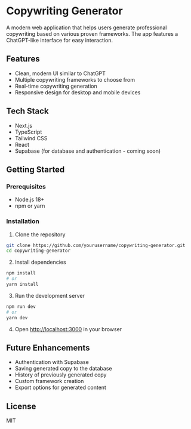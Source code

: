 # Copywriting Generator

A modern web application that helps users generate professional copywriting based on various proven frameworks. The app features a ChatGPT-like interface for easy interaction.

## Features

- Clean, modern UI similar to ChatGPT
- Multiple copywriting frameworks to choose from
- Real-time copywriting generation
- Responsive design for desktop and mobile devices

## Tech Stack

- Next.js
- TypeScript
- Tailwind CSS
- React
- Supabase (for database and authentication - coming soon)

## Getting Started

### Prerequisites

- Node.js 18+ 
- npm or yarn

### Installation

1. Clone the repository
```bash
git clone https://github.com/yourusername/copywriting-generator.git
cd copywriting-generator
```

2. Install dependencies
```bash
npm install
# or
yarn install
```

3. Run the development server
```bash
npm run dev
# or
yarn dev
```

4. Open [http://localhost:3000](http://localhost:3000) in your browser

## Future Enhancements

- Authentication with Supabase
- Saving generated copy to the database
- History of previously generated copy
- Custom framework creation
- Export options for generated content

## License

MIT
